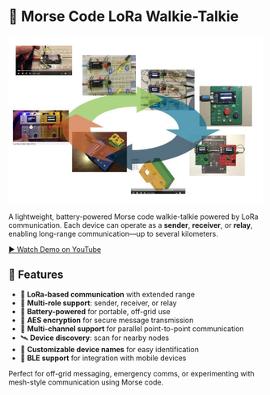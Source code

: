 

# 📡 Morse Code LoRa Walkie-Talkie

![Morse Code Walkie Talkie](https://raw.githubusercontent.com/guidebee/esp32morse/refs/heads/master/images/1643360782152.jfif)


A lightweight, battery-powered Morse code walkie-talkie powered by LoRa communication. Each device can operate as a **sender**, **receiver**, or **relay**, enabling long-range communication—up to several kilometers.


[▶️ Watch Demo on YouTube](https://www.youtube.com/watch?v=TG7tIteto1E)

## 🔧 Features

- 📶 **LoRa-based communication** with extended range  
- 🔁 **Multi-role support**: sender, receiver, or relay  
- 🔋 **Battery-powered** for portable, off-grid use  
- 🔐 **AES encryption** for secure message transmission  
- 📡 **Multi-channel support** for parallel point-to-point communication  
- 🛰️ **Device discovery**: scan for nearby nodes  
- 📛 **Customizable device names** for easy identification  
- 📱 **BLE support** for integration with mobile devices  

Perfect for off-grid messaging, emergency comms, or experimenting with mesh-style communication using Morse code.
